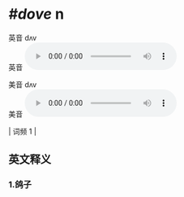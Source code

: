 # ***\#dove*** n
英音 dʌv  
英音
<audio src="./media/dove1.aac" controls="controls"></audio>

美音 dʌv  
美音
<audio src="./media/dove2.aac" controls="controls"></audio>



| 词频 1 |  

英文释义
---
### 1.**鸽子**  


